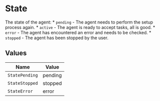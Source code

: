 # State

The state of the agent:
                       * `pending` - The agent needs to perform the setup process again.
                       * `active` - The agent is ready to accept tasks, all is good.
                       * `error` - The agent has encountered an error and needs to be checked.
                       * `stopped` - The agent has been stopped by the user.


## Values

| Name           | Value          |
| -------------- | -------------- |
| `StatePending` | pending        |
| `StateStopped` | stopped        |
| `StateError`   | error          |